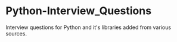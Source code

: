 # Python-Interview_Questions
Interview questions for Python and it's libraries added from various sources.
